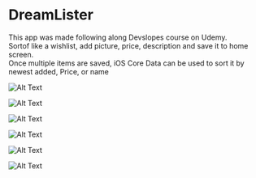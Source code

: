# DreamLister  
This app was made following along Devslopes course on Udemy.  
Sortof like a wishlist, add picture, price, description and save it to home screen.  
Once multiple items are saved, iOS Core Data can be used to sort it by newest added, Price, or name  

![Alt Text](https://github.com/Brandon9721/DreamLister/blob/master/InitialLoad.png)  

![Alt Text](https://github.com/Brandon9721/DreamLister/blob/master/AddDreams.png)

![Alt Text](AskPermissionforcamera.png)  

![Alt Text](https://github.com/Brandon9721/DreamLister/blob/master/FinishedInfo.png)  

![Alt Text](https://github.com/Brandon9721/DreamLister/blob/master/ItemAddedToHomeScreen.png)  

![Alt Text](https://github.com/Brandon9721/DreamLister/blob/master/CoreDataSortsIt.png) 

